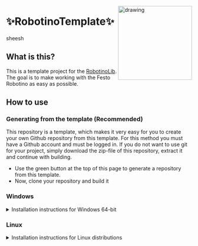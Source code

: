 
<img src="https://ip.festo-didactic.com/InfoPortal/Robotino/Images/4_Robotino.jpg" alt="drawing" width="200" align="right"/></p>

# ✨RobotinoTemplate✨

sheesh

## What is this?

This is a template project for the [RobotinoLib](https://github.com/HerrNamenlos123/RobotinoLib). The goal is to make working with the Festo Robotino as easy as possible.

## How to use

### Generating from the template (Recommended)
  
This repository is a template, which makes it very easy for you to create your own Github repository from this template.
For this method you must have a Github account and must be logged in. If you do not want to use git for your project, simply download the zip-file of this repository, extract it and continue with building.
 
 - Use the green button at the top of this page to generate a repository from this template.
 - Now, clone your repository and build it

### Windows
<details>
<summary>Installation instructions for Windows 64-bit</summary>

#### Requirements

 - [Microsoft Visual Studio 2019](https://visualstudio.microsoft.com/de/downloads/) - Other IDEs can be used by editing `generate-win.bat`
 - [git](https://git-scm.com/downloads) - Recommended for cloning the repository
 - [RobotinoLib](https://github.com/HerrNamenlos123/RobotinoLib) - Must be fully built and installed
  
#### Building:
 - Double-click the file `generate-win.bat` and enter the name of your project, this will generate everything and open Visual Studio for you
 - That's it, simply press `Ctrl+F5` to compile and run the project. Now it's your turn to start developing by modifying `src/RobotinoAction.cpp`

 
</details>

### Linux
<details>
<summary>Installation instructions for Linux distributions</summary><br \>

This library was tested on Debian 11
 
#### Requirements

 - git: `sudo apt install git`
 - make: `sudo apt install build-essential`
 - Qt5: `sudo apt install qtbase5-dev qtchooser qt5-qmake qtbase5-dev-tools`

#### Building

 - Clone your Github repository which was generated from this template and navigate to it in the terminal
 - Generate the project files: `./generate-linux.sh`
 - Build the library: `cd build` and `make`
 - Run the executable: 'cd bin/YOUR_CONFIG' and './PROJECT_NAME'
 - That's it, now it's your turn to start developing by modifying `src/RobotinoAction.cpp`

</details>
